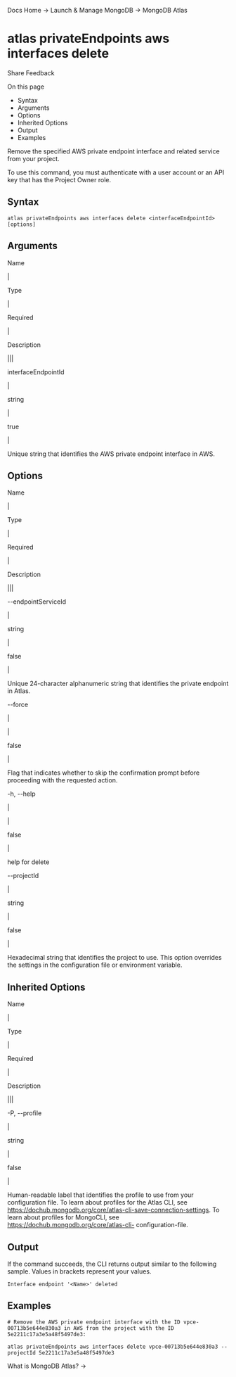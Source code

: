 Docs Home → Launch & Manage MongoDB → MongoDB Atlas

# atlas privateEndpoints aws interfaces delete

Share Feedback

On this page

  * Syntax
  * Arguments
  * Options
  * Inherited Options
  * Output
  * Examples

Remove the specified AWS private endpoint interface and related service from
your project.

To use this command, you must authenticate with a user account or an API key
that has the Project Owner role.

## Syntax

    
    
    atlas privateEndpoints aws interfaces delete <interfaceEndpointId> [options]  
      
  
## Arguments

Name

|

Type

|

Required

|

Description  
  
|||  
  
interfaceEndpointId

|

string

|

true

|

Unique string that identifies the AWS private endpoint interface in AWS.  
  
## Options

Name

|

Type

|

Required

|

Description  
  
|||  
  
\--endpointServiceId

|

string

|

false

|

Unique 24-character alphanumeric string that identifies the private endpoint
in Atlas.  
  
\--force

|

|

false

|

Flag that indicates whether to skip the confirmation prompt before proceeding
with the requested action.  
  
-h, --help

|

|

false

|

help for delete  
  
\--projectId

|

string

|

false

|

Hexadecimal string that identifies the project to use. This option overrides
the settings in the configuration file or environment variable.  
  
## Inherited Options

Name

|

Type

|

Required

|

Description  
  
|||  
  
-P, --profile

|

string

|

false

|

Human-readable label that identifies the profile to use from your
configuration file. To learn about profiles for the Atlas CLI, see
https://dochub.mongodb.org/core/atlas-cli-save-connection-settings. To learn
about profiles for MongoCLI, see https://dochub.mongodb.org/core/atlas-cli-
configuration-file.  
  
## Output

If the command succeeds, the CLI returns output similar to the following
sample. Values in brackets represent your values.

    
    
    Interface endpoint '<Name>' deleted  
      
  
## Examples

    
    
    # Remove the AWS private endpoint interface with the ID vpce-00713b5e644e830a3 in AWS from the project with the ID 5e2211c17a3e5a48f5497de3:  
      
    atlas privateEndpoints aws interfaces delete vpce-00713b5e644e830a3 --projectId 5e2211c17a3e5a48f5497de3  
  
What is MongoDB Atlas? →

